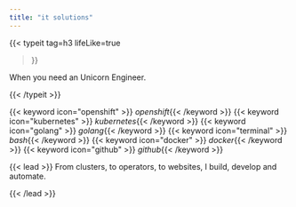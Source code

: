 ```yaml
---
title: "it solutions"
---
```

{{< typeit
  tag=h3
  lifeLike=true
>}}

When you need an Unicorn Engineer.

{{< /typeit >}}

{{< keyword icon="openshift" >}} *openshift*{{< /keyword >}}
{{< keyword icon="kubernetes" >}} *kubernetes*{{< /keyword >}}
{{< keyword icon="golang" >}} *golang*{{< /keyword >}}
{{< keyword icon="terminal" >}} *bash*{{< /keyword >}}
{{< keyword icon="docker" >}} *docker*{{< /keyword >}}
{{< keyword icon="github" >}} *github*{{< /keyword >}}

{{< lead >}}
From clusters, to operators, to websites, I build, develop and automate.

{{< /lead >}}
